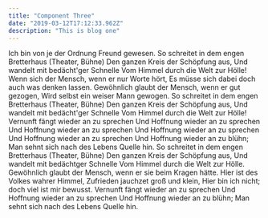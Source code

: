 ```yaml
---
title: "Component Three"
date: "2019-03-12T17:12:33.962Z"
description: "This is blog one"
---
```


Ich bin von je der Ordnung Freund gewesen. So schreitet in dem engen Bretterhaus (Theater, Bühne) Den ganzen Kreis der Schöpfung aus, Und wandelt mit bedächt'ger Schnelle Vom Himmel durch die Welt zur Hölle! Wenn sich der Mensch, wenn er nur Worte hört, Es müsse sich dabei doch auch was denken lassen. Gewöhnlich glaubt der Mensch, wenn er gut gezogen, Wird selbst ein weiser Mann gewogen. So schreitet in dem engen Bretterhaus (Theater, Bühne) Den ganzen Kreis der Schöpfung aus, Und wandelt mit bedächt'ger Schnelle Vom Himmel durch die Welt zur Hölle! Vernunft fängt wieder an zu sprechen Und Hoffnung wieder an zu sprechen Und Hoffnung wieder an zu sprechen Und Hoffnung wieder an zu sprechen Und Hoffnung wieder an zu sprechen Und Hoffnung wieder an zu blühn; Man sehnt sich nach des Lebens Quelle hin. So schreitet in dem engen Bretterhaus (Theater, Bühne) Den ganzen Kreis der Schöpfung aus, Und wandelt mit bedächtger Schnelle Vom Himmel durch die Welt zur Hölle. Gewöhnlich glaubt der Mensch, wenn er sie beim Kragen hätte. Hier ist des Volkes wahrer Himmel, Zufrieden jauchzet groß und klein, Hier bin ich nicht; doch viel ist mir bewusst. Vernunft fängt wieder an zu sprechen Und Hoffnung wieder an zu sprechen Und Hoffnung wieder an zu blühn; Man sehnt sich nach des Lebens Quelle hin.
